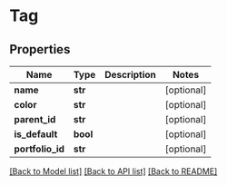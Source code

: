 # Tag

## Properties
Name | Type | Description | Notes
------------ | ------------- | ------------- | -------------
**name** | **str** |  | [optional] 
**color** | **str** |  | [optional] 
**parent_id** | **str** |  | [optional] 
**is_default** | **bool** |  | [optional] 
**portfolio_id** | **str** |  | [optional] 

[[Back to Model list]](../README.md#documentation-for-models) [[Back to API list]](../README.md#documentation-for-api-endpoints) [[Back to README]](../README.md)


